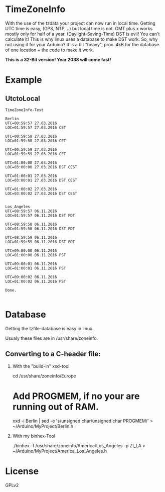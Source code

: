# TimeZoneInfo

With the use of the tzdata your project can now run in local time.
Getting UTC time is easy, (GPS, NTP, ..) but local time is not.
GMT plus x works mostly only for half of a year. (Daylight-Saving-Time) DST is evil!
You can't calculate it! This is why linux uses a database to make DST work.
So, why not using it for your Arduino?
It is a bit "heavy", prox. 4kB for the database of one location + the code to make it work.

**This is a 32-Bit version! Year 2038 will come fast!**

# Example


## UtctoLocal


```
TimeZoneInfo-Test

Berlin
UTC=00:59:57 27.03.2016
LOC=01:59:57 27.03.2016 CET

UTC=00:59:58 27.03.2016
LOC=01:59:58 27.03.2016 CET

UTC=00:59:59 27.03.2016
LOC=01:59:59 27.03.2016 CET

UTC=01:00:00 27.03.2016
LOC=03:00:00 27.03.2016 DST CEST

UTC=01:00:01 27.03.2016
LOC=03:00:01 27.03.2016 DST CEST

UTC=01:00:02 27.03.2016
LOC=03:00:02 27.03.2016 DST CEST


Los_Angeles
UTC=08:59:57 06.11.2016
LOC=01:59:57 06.11.2016 DST PDT

UTC=08:59:58 06.11.2016
LOC=01:59:58 06.11.2016 DST PDT

UTC=08:59:59 06.11.2016
LOC=01:59:59 06.11.2016 DST PDT

UTC=09:00:00 06.11.2016
LOC=01:00:00 06.11.2016 PST

UTC=09:00:01 06.11.2016
LOC=01:00:01 06.11.2016 PST

UTC=09:00:02 06.11.2016
LOC=01:00:02 06.11.2016 PST

Done.


```

# Database

Getting the tzfile-database is easy in linux.

Usualy these files are in /usr/share/zoneinfo.

## Converting to a C-header file:

1. With the "build-in" xxd-tool

    cd /usr/share/zoneinfo/Europe
    # Add PROGMEM, if no your are running out of RAM.
    xxd -i Berlin | sed -e 's/unsigned char/unsigned char PROGMEM/' > ~/Arduino/MyProject/Berlin.h

2. With my binhex-Tool

    ./binhex -f /usr/share/zoneinfo/America/Los_Angeles -p ZI_LA > ~/Arduino/MyProject/America_Los_Angeles.h


# License

GPLv2

